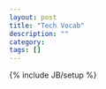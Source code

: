 ```yaml
---
layout: post
title: "Tech Vocab"
description: ""
category: 
tags: []
---
```

{% include JB/setup %}
